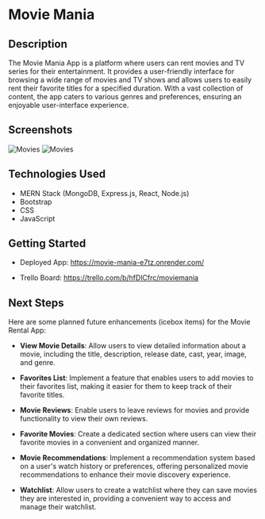 # Movie Mania

## Description

The Movie Mania App is a platform where users can rent movies and TV series for their entertainment. It provides a user-friendly interface for browsing a wide range of movies and TV shows and allows users to easily rent their favorite titles for a specified duration. With a vast collection of content, the app caters to various genres and preferences, ensuring an enjoyable user-interface experience.

## Screenshots
![Movies](https://i.imgur.com/bAD4j5h.png)
![Movies](https://i.imgur.com/O3rQbFH.png)


## Technologies Used

- MERN Stack (MongoDB, Express.js, React, Node.js)
- Bootstrap
- CSS
- JavaScript


## Getting Started
- Deployed App: https://movie-mania-e7tz.onrender.com/ 

- Trello Board: https://trello.com/b/hfDlCfrc/moviemania


## Next Steps

Here are some planned future enhancements (icebox items) for the Movie Rental App:

- **View Movie Details**: Allow users to view detailed information about a movie, including the title, description, release date, cast, year, image, and genre.

- **Favorites List**: Implement a feature that enables users to add movies to their favorites list, making it easier for them to keep track of their favorite titles.

- **Movie Reviews**: Enable users to leave reviews for movies and provide functionality to view their own reviews.

- **Favorite Movies**: Create a dedicated section where users can view their favorite movies in a convenient and organized manner.

- **Movie Recommendations**: Implement a recommendation system based on a user's watch history or preferences, offering personalized movie recommendations to enhance their movie discovery experience.

- **Watchlist**: Allow users to create a watchlist where they can save movies they are interested in, providing a convenient way to access and manage their watchlist.